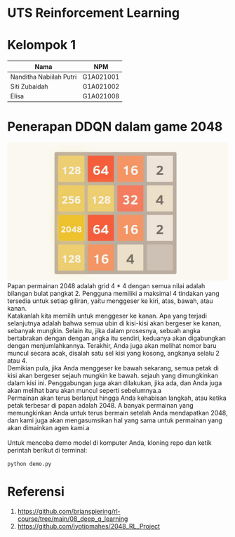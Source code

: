 # UTS Reinforcement Learning
# Kelompok 1
| Nama                       | NPM       |
| ----------------------     | :--------:|
| Nanditha Nabiilah Putri    | G1A021001 | 
| Siti Zubaidah	             | G1A021002 |
| Elisa                      | G1A021008 | 

# Penerapan DDQN dalam game 2048
![Overview Banner!](https://github.com/sizubad/Reinforcement-Learning/blob/main/2048.png)
Papan permainan 2048 adalah grid 4 * 4 dengan semua nilai adalah bilangan bulat pangkat 2. Pengguna memiliki a
maksimal 4 tindakan yang tersedia untuk setiap giliran, yaitu menggeser ke kiri, atas, bawah, atau kanan.<br />
Katakanlah kita memilih untuk menggeser ke kanan. Apa yang terjadi selanjutnya adalah bahwa semua ubin di kisi-kisi akan bergeser ke kanan, sebanyak mungkin. Selain itu, jika dalam prosesnya, sebuah angka bertabrakan dengan
dengan angka itu sendiri, keduanya akan digabungkan dengan menjumlahkannya. Terakhir, Anda juga akan melihat nomor baru muncul secara acak, disalah satu sel kisi yang kosong, angkanya selalu 2 atau 4.<br />
Demikian pula, jika Anda menggeser ke bawah sekarang, semua petak di kisi akan bergeser sejauh mungkin ke bawah.
sejauh yang dimungkinkan dalam kisi ini. Penggabungan juga akan dilakukan, jika ada, dan Anda juga akan melihat
baru akan muncul seperti sebelumnya.a <br />
Permainan akan terus berlanjut hingga Anda kehabisan langkah, atau ketika petak terbesar di papan adalah 2048. A
banyak permainan yang memungkinkan Anda untuk terus bermain setelah Anda mendapatkan 2048, dan kami juga akan mengasumsikan hal yang sama untuk permainan yang akan dimainkan agen kami.a <br />
<br />Untuk mencoba demo model di komputer Anda, kloning repo dan ketik perintah berikut di terminal:
```
python demo.py
```
# Referensi
1. https://github.com/brianspiering/rl-course/tree/main/08_deep_q_learning
2. https://github.com/jyotipmahes/2048_RL_Project


